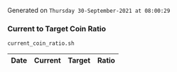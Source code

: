 Generated on `Thursday 30-September-2021 at 08:00:29`

### Current to Target Coin Ratio
`current_coin_ratio.sh`

Date|Current|Target|Ratio
---|---|---|---
